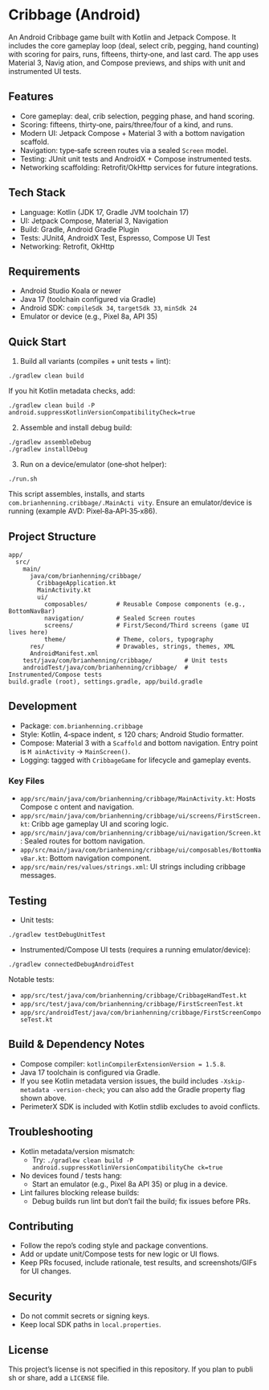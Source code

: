 # Cribbage (Android)

An Android Cribbage game built with Kotlin and Jetpack Compose. It includes the
core gameplay loop (deal, select crib, pegging, hand counting) with scoring for
pairs, runs, fifteens, thirty‑one, and last card. The app uses Material 3, Navig
ation, and Compose previews, and ships with unit and instrumented UI tests.

## Features

- Core gameplay: deal, crib selection, pegging phase, and hand scoring.
- Scoring: fifteens, thirty‑one, pairs/three/four of a kind, and runs.
- Modern UI: Jetpack Compose + Material 3 with a bottom navigation scaffold.
- Navigation: type‑safe screen routes via a sealed `Screen` model.
- Testing: JUnit unit tests and AndroidX + Compose instrumented tests.
- Networking scaffolding: Retrofit/OkHttp services for future integrations.

## Tech Stack

- Language: Kotlin (JDK 17, Gradle JVM toolchain 17)
- UI: Jetpack Compose, Material 3, Navigation
- Build: Gradle, Android Gradle Plugin
- Tests: JUnit4, AndroidX Test, Espresso, Compose UI Test
- Networking: Retrofit, OkHttp

## Requirements

- Android Studio Koala or newer
- Java 17 (toolchain configured via Gradle)
- Android SDK: `compileSdk 34`, `targetSdk 33`, `minSdk 24`
- Emulator or device (e.g., Pixel 8a, API 35)

## Quick Start

1) Build all variants (compiles + unit tests + lint):
```
./gradlew clean build
```

If you hit Kotlin metadata checks, add:
```
./gradlew clean build -P android.suppressKotlinVersionCompatibilityCheck=true
```

2) Assemble and install debug build:
```
./gradlew assembleDebug
./gradlew installDebug
```

3) Run on a device/emulator (one‑shot helper):
```
./run.sh
```
This script assembles, installs, and starts `com.brianhenning.cribbage/.MainActi
vity`. Ensure an emulator/device is running (example AVD: Pixel‑8a‑API‑35‑x86).

## Project Structure

```
app/
  src/
    main/
      java/com/brianhenning/cribbage/
        CribbageApplication.kt
        MainActivity.kt
        ui/
          composables/        # Reusable Compose components (e.g., BottomNavBar)
          navigation/         # Sealed Screen routes
          screens/            # First/Second/Third screens (game UI lives here)
          theme/              # Theme, colors, typography
      res/                    # Drawables, strings, themes, XML
      AndroidManifest.xml
    test/java/com/brianhenning/cribbage/         # Unit tests
    androidTest/java/com/brianhenning/cribbage/  # Instrumented/Compose tests
build.gradle (root), settings.gradle, app/build.gradle
```

## Development

- Package: `com.brianhenning.cribbage`
- Style: Kotlin, 4‑space indent, ≤ 120 chars; Android Studio formatter.
- Compose: Material 3 with a `Scaffold` and bottom navigation. Entry point is `M
ainActivity` → `MainScreen()`.
- Logging: tagged with `CribbageGame` for lifecycle and gameplay events.

### Key Files

- `app/src/main/java/com/brianhenning/cribbage/MainActivity.kt`: Hosts Compose c
ontent and navigation.
- `app/src/main/java/com/brianhenning/cribbage/ui/screens/FirstScreen.kt`: Cribb
age gameplay UI and scoring logic.
- `app/src/main/java/com/brianhenning/cribbage/ui/navigation/Screen.kt`: Sealed
routes for bottom navigation.
- `app/src/main/java/com/brianhenning/cribbage/ui/composables/BottomNavBar.kt`:
Bottom navigation component.
- `app/src/main/res/values/strings.xml`: UI strings including cribbage messages.

## Testing

- Unit tests:
```
./gradlew testDebugUnitTest
```

- Instrumented/Compose UI tests (requires a running emulator/device):
```
./gradlew connectedDebugAndroidTest
```

Notable tests:
- `app/src/test/java/com/brianhenning/cribbage/CribbageHandTest.kt`
- `app/src/test/java/com/brianhenning/cribbage/FirstScreenTest.kt`
- `app/src/androidTest/java/com/brianhenning/cribbage/FirstScreenComposeTest.kt`

## Build & Dependency Notes

- Compose compiler: `kotlinCompilerExtensionVersion = 1.5.8`.
- Java 17 toolchain is configured via Gradle.
- If you see Kotlin metadata version issues, the build includes `-Xskip-metadata
-version-check`; you can also add the Gradle property flag shown above.
- PerimeterX SDK is included with Kotlin stdlib excludes to avoid conflicts.

## Troubleshooting

- Kotlin metadata/version mismatch:
  - Try: `./gradlew clean build -P android.suppressKotlinVersionCompatibilityChe
ck=true`
- No devices found / tests hang:
  - Start an emulator (e.g., Pixel 8a API 35) or plug in a device.
- Lint failures blocking release builds:
  - Debug builds run lint but don’t fail the build; fix issues before PRs.

## Contributing

- Follow the repo’s coding style and package conventions.
- Add or update unit/Compose tests for new logic or UI flows.
- Keep PRs focused, include rationale, test results, and screenshots/GIFs for UI
 changes.

## Security

- Do not commit secrets or signing keys.
- Keep local SDK paths in `local.properties`.

## License

This project’s license is not specified in this repository. If you plan to publi
sh or share, add a `LICENSE` file.

